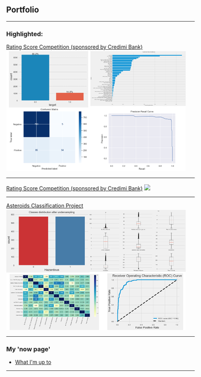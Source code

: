 ## Portfolio

---

### Highlighted: 

[Rating Score Competition (sponsored by Credimi Bank)](/sample_page_2)
<img src="images/Rating_Score.png?raw=true" style="margin-top: 3px"/>

---
[Rating Score Competition (sponsored by Credimi Bank)](/sample_page)
<img src="images/dummy_thumbnail.jpg?raw=true" style="margin-top: 3px"/>

---
[Asteroids Classification Project](/sample_page)
<img src="images/Asteroids_Classification.png?raw=true" style="margin-top: 3px"/>

---

### My 'now page'
- [What I'm up to](/now_page)


---
